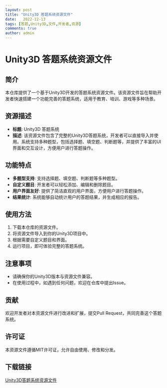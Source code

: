 ```yaml
---
layout: post
title: "Unity3D 答题系统资源文件"
date:   2022-12-13
tags: [答题,Unity3D,文件,开发者,资源]
comments: true
author: admin
---
```

# Unity3D 答题系统资源文件

## 简介

本仓库提供了一个基于Unity3D开发的答题系统资源文件。该资源文件旨在帮助开发者快速搭建一个功能完善的答题系统，适用于教育、培训、游戏等多种场景。

## 资源描述

- **标题**: Unity3D 答题系统
- **描述**: 该资源文件包含了完整的Unity3D答题系统，开发者可以直接导入并使用。系统支持多种题型，包括选择题、填空题、判断题等，并提供了丰富的UI界面和交互设计，方便用户进行答题操作。

## 功能特点

- **多题型支持**: 支持选择题、填空题、判断题等多种题型。
- **自定义题目**: 开发者可以轻松添加、编辑和删除题目。
- **用户界面友好**: 提供了简洁直观的用户界面，方便用户进行答题操作。
- **结果统计**: 系统能够自动统计用户的答题结果，并生成相应的报告。

## 使用方法

1. 下载本仓库的资源文件。
2. 将资源文件导入到你的Unity3D项目中。
3. 根据需要自定义题目和界面。
4. 运行项目，即可体验完整的答题系统。

## 注意事项

- 请确保你的Unity3D版本与资源文件兼容。
- 在使用过程中，如遇到任何问题，欢迎在仓库中提出Issue。

## 贡献

欢迎开发者对本资源文件进行改进和扩展，提交Pull Request，共同完善这个答题系统。

## 许可证

本资源文件遵循MIT许可证，允许自由使用、修改和分发。

## 下载链接

[Unity3D答题系统资源文件](https://pan.quark.cn/s/b310735e3793)